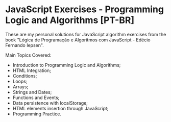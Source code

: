 # JavaScript Exercises - Programming Logic and Algorithms [PT-BR]
These are my personal solutions for JavaScript algorithm exercises from the book "Lógica de Programação e Algoritmos com JavaScript - Edécio Fernando Iepsen".

Main Topics Covered:
- Introduction to Programming Logic and Algorithms;
- HTML Integration;
- Conditions;
- Loops;
- Arrays;
- Strings and Dates;
- Functions and Events;
- Data persistence with localStorage;
- HTML elements insertion through JavaScript;
- Programming Practice.
